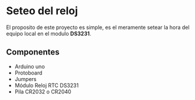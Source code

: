 # Seteo del reloj

El proposito de este proyecto es simple, es el meramente setear la hora del equipo local en el modulo **DS3231**.

## Componentes
- Arduino uno
- Protoboard
- Jumpers
- Módulo Reloj RTC DS3231
- Pila CR2032 o CR2040
